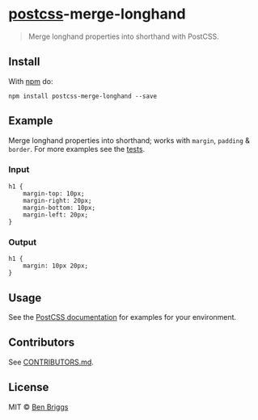 [postcss](https://github.com/postcss/postcss)-merge-longhand
============================================================

> Merge longhand properties into shorthand with PostCSS.

Install
-------

With [npm](https://npmjs.org/package/postcss-merge-longhand) do:

    npm install postcss-merge-longhand --save

Example
-------

Merge longhand properties into shorthand; works with `margin`, `padding` & `border`. For more examples see the [tests](src/__tests__/index.js).

### Input

    h1 {
        margin-top: 10px;
        margin-right: 20px;
        margin-bottom: 10px;
        margin-left: 20px;
    }

### Output

    h1 {
        margin: 10px 20px;
    }

Usage
-----

See the [PostCSS documentation](https://github.com/postcss/postcss#usage) for examples for your environment.

Contributors
------------

See [CONTRIBUTORS.md](https://github.com/cssnano/cssnano/blob/master/CONTRIBUTORS.md).

License
-------

MIT © [Ben Briggs](http://beneb.info)

